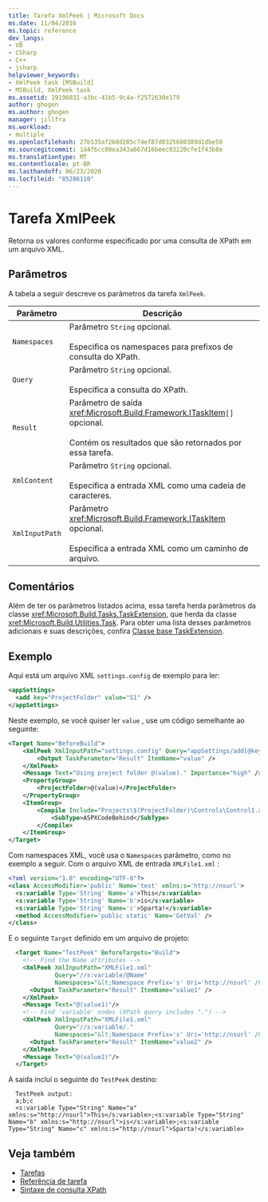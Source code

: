 ```yaml
---
title: Tarefa XmlPeek | Microsoft Docs
ms.date: 11/04/2016
ms.topic: reference
dev_langs:
- VB
- CSharp
- C++
- jsharp
helpviewer_keywords:
- XmlPeek task [MSBuild]
- MSBuild, XmlPeek task
ms.assetid: 19196031-a3bc-41b5-9c4a-f2572630e179
author: ghogen
ms.author: ghogen
manager: jillfra
ms.workload:
- multiple
ms.openlocfilehash: 27b535af260d205c74ef87d0325680389d1dbe58
ms.sourcegitcommit: 1d4f6cc80ea343a667d16beec03220cfe1f43b8e
ms.translationtype: MT
ms.contentlocale: pt-BR
ms.lasthandoff: 06/23/2020
ms.locfileid: "85286110"
---
```

# <a name="xmlpeek-task"></a>Tarefa XmlPeek

Retorna os valores conforme especificado por uma consulta de XPath em um arquivo XML.

## <a name="parameters"></a>Parâmetros

 A tabela a seguir descreve os parâmetros da tarefa `XmlPeek`.

|Parâmetro|Descrição|
|---------------|-----------------|
|`Namespaces`|Parâmetro `String` opcional.<br /><br /> Especifica os namespaces para prefixos de consulta do XPath.|
|`Query`|Parâmetro `String` opcional.<br /><br /> Especifica a consulta do XPath.|
|`Result`|Parâmetro de saída <xref:Microsoft.Build.Framework.ITaskItem>`[]` opcional.<br /><br /> Contém os resultados que são retornados por essa tarefa.|
|`XmlContent`|Parâmetro `String` opcional.<br /><br /> Especifica a entrada XML como uma cadeia de caracteres.|
|`XmlInputPath`|Parâmetro <xref:Microsoft.Build.Framework.ITaskItem> opcional.<br /><br /> Especifica a entrada XML como um caminho de arquivo.|

## <a name="remarks"></a>Comentários

 Além de ter os parâmetros listados acima, essa tarefa herda parâmetros da classe <xref:Microsoft.Build.Tasks.TaskExtension>, que herda da classe <xref:Microsoft.Build.Utilities.Task>. Para obter uma lista desses parâmetros adicionais e suas descrições, confira [Classe base TaskExtension](../msbuild/taskextension-base-class.md).

## <a name="example"></a>Exemplo

Aqui está um arquivo XML `settings.config` de exemplo para ler:

```xml
<appSettings>
  <add key="ProjectFolder" value="S1" />
</appSettings>
```

Neste exemplo, se você quiser ler `value` , use um código semelhante ao seguinte:

```xml
<Target Name="BeforeBuild">
    <XmlPeek XmlInputPath="settings.config" Query="appSettings/add[@key='ProjectFolder']/@value">
        <Output TaskParameter="Result" ItemName="value" />
    </XmlPeek>
    <Message Text="Using project folder @(value)." Importance="high" />
    <PropertyGroup>
        <ProjectFolder>@(value)</ProjectFolder>
    </PropertyGroup>
    <ItemGroup>
        <Compile Include="Projects\$(ProjectFolder)\Controls\Control1.ascx.cs">
            <SubType>ASPXCodeBehind</SubType>
        </Compile>
    </ItemGroup>
</Target>
```

Com namespaces XML, você usa o `Namespaces` parâmetro, como no exemplo a seguir. Com o arquivo XML de entrada `XMLFile1.xml` :

```xml
<?xml version="1.0" encoding="UTF-8"?>
<class AccessModifier='public' Name='test' xmlns:s='http://nsurl'>
  <s:variable Type='String' Name='a'>This</s:variable>
  <s:variable Type='String' Name='b'>is</s:variable>
  <s:variable Type='String' Name='c'>Sparta!</s:variable>
  <method AccessModifier='public static' Name='GetVal' />
</class>
```

E o seguinte `Target` definido em um arquivo de projeto:

```xml
  <Target Name="TestPeek" BeforeTargets="Build">
    <!-- Find the Name attributes -->
    <XmlPeek XmlInputPath="XMLFile1.xml"
             Query="//s:variable/@Name"
             Namespaces="&lt;Namespace Prefix='s' Uri='http://nsurl' /&gt;">
      <Output TaskParameter="Result" ItemName="value1" />
    </XmlPeek>
    <Message Text="@(value1)"/>
    <!-- Find 'variable' nodes (XPath query includes ".") -->
    <XmlPeek XmlInputPath="XMLFile1.xml"
             Query="//s:variable/."
             Namespaces="&lt;Namespace Prefix='s' Uri='http://nsurl' /&gt;">
      <Output TaskParameter="Result" ItemName="value2" />
    </XmlPeek>
    <Message Text="@(value2)"/>
  </Target>
```

A saída inclui o seguinte do `TestPeek` destino:

```output
  TestPeek output:
  a;b;c
  <s:variable Type="String" Name="a" xmlns:s="http://nsurl">This</s:variable>;<s:variable Type="String" Name="b" xmlns:s="http://nsurl">is</s:variable>;<s:variable Type="String" Name="c" xmlns:s="http://nsurl">Sparta!</s:variable>
```

## <a name="see-also"></a>Veja também

- [Tarefas](../msbuild/msbuild-tasks.md)
- [Referência de tarefa](../msbuild/msbuild-task-reference.md)
- [Sintaxe de consulta XPath](https://wikipedia.org/wiki/XPath)
